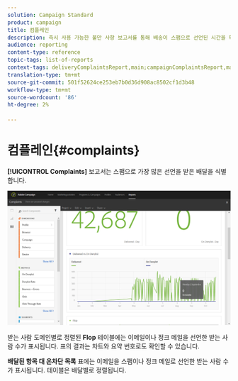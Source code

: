 ```yaml
---
solution: Campaign Standard
product: campaign
title: 컴플레인
description: 즉시 사용 가능한 불만 사항 보고서를 통해 배송이 스팸으로 선언된 시간을 확인할 수 있습니다.
audience: reporting
content-type: reference
topic-tags: list-of-reports
context-tags: deliveryComplaintsReport,main;campaignComplaintsReport,main;programComplaintsReport,main
translation-type: tm+mt
source-git-commit: 501f52624ce253eb7b0d36d908ac8502cf1d3b48
workflow-type: tm+mt
source-wordcount: '86'
ht-degree: 2%

---
```



# 컴플레인{#complaints}

**[!UICONTROL Complaints]** 보고서는 스팸으로 가장 많은 선언을 받은 배달을 식별합니다.

![](assets/delivery_reports_complaints.png)

받는 사람 도메인별로 정렬된 **Flop** 테이블에는 이메일이나 정크 메일을 선언한 받는 사람 수가 표시됩니다. 표의 결과는 차트와 요약 번호로도 확인할 수 있습니다.

**배달된 항목 대 온차단 목록** 표에는 이메일을 스팸이나 정크 메일로 선언한 받는 사람 수가 표시됩니다. 테이블은 배달별로 정렬됩니다.
